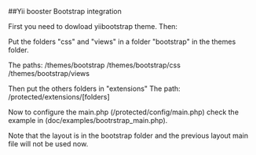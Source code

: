 ##Yii booster Bootstrap integration

First you need to dowload yiibootstrap theme. Then:

Put the folders "css" and "views" in a folder "bootstrap" in the themes folder.

The paths:
/themes/bootstrap
/themes/bootstrap/css
/themes/bootstrap/views

Then put the others folders in "extensions" 
The path:
/protected/extensions/[folders]

Now to configure the main.php (/protected/config/main.php) check the example in (doc/examples/bootrstrap_main.php).

Note that the layout is in the bootstrap folder and the previous layout main file will not be used now.
